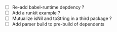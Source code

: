  - [ ] Re-add babel-runtime depdency ?
 - [ ] Add a runkit example ?
 - [ ] Mutualize isNil and toString in a third package ?
 - [ ] Add parser build to pre-build of dependents
